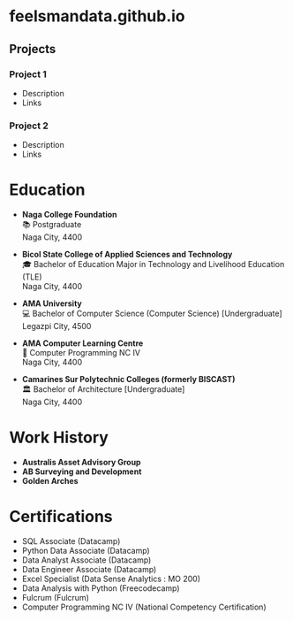 # feelsmandata.github.io

## Projects
### Project 1 
- Description
- Links

### Project 2
- Description
- Links

# Education
- **Naga College Foundation**  
  📚 Postgraduate  
  Naga City, 4400  

- **Bicol State College of Applied Sciences and Technology**  
  🎓 Bachelor of Education Major in Technology and Livelihood Education (TLE)  
  Naga City, 4400  

- **AMA University**  
  💻 Bachelor of Computer Science (Computer Science) [Undergraduate]  
  Legazpi City, 4500  

- **AMA Computer Learning Centre**  
  🔧 Computer Programming NC IV  
  Naga City, 4400  

- **Camarines Sur Polytechnic Colleges (formerly BISCAST)**  
  🏛️ Bachelor of Architecture [Undergraduate]  
  Naga City, 4400  


# Work History
- **Australis Asset Advisory Group**  
- **AB Surveying and Development**  
- **Golden Arches**


# Certifications
- SQL Associate (Datacamp)
- Python Data Associate (Datacamp)
- Data Analyst Associate (Datacamp)
- Data Engineer Associate (Datacamp)
- Excel Specialist (Data Sense Analytics : MO 200)
- Data Analysis with Python (Freecodecamp)
- Fulcrum (Fulcrum)
- Computer Programming NC IV (National Competency Certification)
